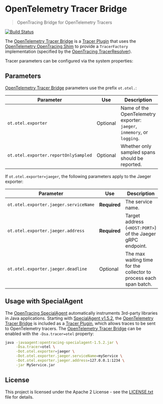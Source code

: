 # OpenTelemetry Tracer Bridge

> OpenTracing Bridge for OpenTelemetry Tracers

[![Build Status](https://travis-ci.org/opentracing-contrib/java-opentelemetry-bridge.svg?branch=master)](https://travis-ci.org/opentracing-contrib/java-opentelemetry-bridge)

The <ins>OpenTelemetry Tracer Bridge</ins> is a <ins>Tracer Plugin</ins> that uses the [OpenTelemetry OpenTracing Shim](https://github.com/open-telemetry/opentelemetry-java) to provide a `TracerFactory` implementation (specified by the [OpenTracing TracerResolver](https://github.com/opentracing-contrib/java-tracerresolver)).

Tracer parameters can be configured via the system properties:

## Parameters

<ins>OpenTelemetry Tracer Bridge</ins> parameters use the prefix `ot.otel.`:

| Parameter                             | Use          | Description |
|---------------------------------------|--------------|-------------|
| `ot.otel.exporter`                    | Optional     | Name of the OpenTelemetry exporter:<br>`jaeger`, `inmemory`, or `logging`. |
| `ot.otel.exporter.reportOnlySampled`  | Optional     | Whether only sampled spans should be reported. |

If `ot.otel.exporter=jaeger`, the following parameters apply to the Jaeger exporter:

| Parameter                             | Use          | Description |
|---------------------------------------|--------------|-------------|
| `ot.otel.exporter.jaeger.serviceName` | **Required** | The service name. |
| `ot.otel.exporter.jaeger.address`     | **Required** | Target address (`<HOST:PORT>`) of the Jaeger gRPC endpoint. |
| `ot.otel.exporter.jaeger.deadline`    | Optional     | The max waiting time for the collector to process each span batch. |

## Usage with SpecialAgent

The <ins>[OpenTracing SpecialAgent](https://github.com/opentracing-contrib/java-specialagent)</ins> automatically instruments 3rd-party libraries in Java applications. Starting with <ins>SpecialAgent v1.5.2</ins>, the <ins>OpenTelemetry Tracer Bridge</ins> is included as a [<ins>Tracer Plugin</ins>](https://github.com/opentracing-contrib/java-specialagent/#62-tracer-plugins), which allows traces to be sent to OpenTelemetry tracers. The <ins>OpenTelemetry Tracer Bridge</ins> can be enabled with the `-Dsa.tracer=otel` property:

```bash
java -javaagent:opentracing-specialagent-1.5.2.jar \
     -Dsa.tracer=otel \
     -Dot.otel.exporter=jaeger \
     -Dot.otel.exporter.jaeger.serviceName=myService \
     -Dot.otel.exporter.jaeger.address=127.0.0.1:1234 \
     -jar MyService.jar
```

## License

This project is licensed under the Apache 2 License - see the [LICENSE.txt](LICENSE.txt) file for details.